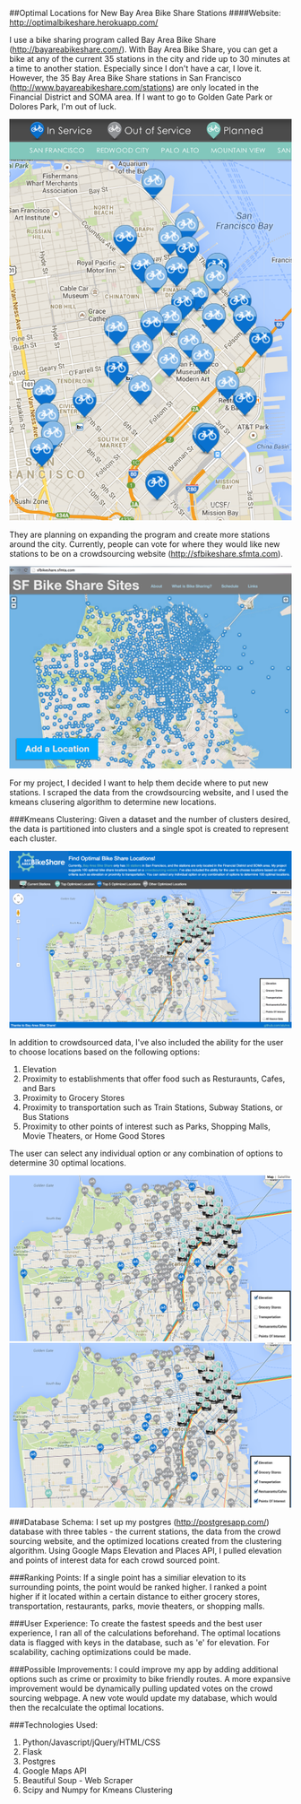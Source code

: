 ##Optimal Locations for New Bay Area Bike Share Stations
####Website: http://optimalbikeshare.herokuapp.com/


I use a bike sharing program called Bay Area Bike Share (http://bayareabikeshare.com/). With Bay Area Bike Share, you can get a bike at any of the current 35 stations in the city and ride up to 30 minutes at a time to another station. Especially since I don't have a car, I love it. However, the 35 Bay Area Bike Share stations in San Francisco (http://www.bayareabikeshare.com/stations) are only located in the Financial District and SOMA area. If I want to go to Golden Gate Park or Dolores Park, I'm out of luck.

![current stations](https://raw.githubusercontent.com/aluhrs/Optimal_Bike_Share_Locations/master/images/babikesharestations.png)

They are planning on expanding the program and create more stations around the city. Currently, people can vote for where they would like new stations to be on a crowdsourcing website (http://sfbikeshare.sfmta.com).

![http://sfbikeshare.sfmta.com)](https://raw.githubusercontent.com/aluhrs/Optimal_Bike_Share_Locations/master/images/crowdsourcing.png)

For my project, I decided I want to help them decide where to put new stations. I scraped the data from the crowdsourcing website, and I used the kmeans clusering algorithm to determine new locations. 

###Kmeans Clustering:
Given a dataset and the number of clusters desired, the data is partitioned into clusters and a single spot is created to represent each cluster.

![landing_page](https://raw.githubusercontent.com/aluhrs/Optimal_Bike_Share_Locations/master/images/cs_landing.png)

In addition to crowdsourced data, I've also included the ability for the user to choose locations based on the following options:

1. Elevation
2. Proximity to establishments that offer food such as Resturaunts, Cafes, and Bars
3. Proximity to Grocery Stores
4. Proximity to transportation such as Train Stations, Subway Stations, or Bus Stations
5. Proximity to other points of interest such as Parks, Shopping Malls, Movie Theaters, or Home Good Stores

The user can select any individual option or any combination of options to determine 30 optimal locations.

![elevation](https://raw.githubusercontent.com/aluhrs/Optimal_Bike_Share_Locations/master/images/elevation_1.png)
![all_options](https://raw.githubusercontent.com/aluhrs/Optimal_Bike_Share_Locations/master/images/all_options_1.png)

###Database Schema:
I set up my postgres (http://postgresapp.com/) database with three tables - the current stations, the data from the crowd sourcing website, and the optimized locations created from the clustering algorithm. Using Google Maps Elevation and Places API, I pulled elevation and points of interest data for each crowd sourced point. 

###Ranking Points:
If a single point has a similiar elevation to its surrounding points, the point would be ranked higher. I ranked a point higher if it located within a certain distance to either grocery stores, transportation, restaurants, parks, movie theaters, or shopping malls.

###User Experience:
To create the fastest speeds and the best user experience, I ran all of the calculations beforehand. The optimal locations data is flagged with keys in the database, such as 'e' for elevation. For scalability, caching optimizations could be made.

###Possible Improvements:
I could improve my app by adding additional options such as crime or proximity to bike friendly routes. A more expansive improvement would be dynamically pulling updated votes on the crowd sourcing webpage. A new vote would update my database, which would then the recalculate the optimal locations. 

###Technologies Used:
1. Python/Javascript/jQuery/HTML/CSS
2. Flask
3. Postgres
4. Google Maps API
5. Beautiful Soup - Web Scraper
6. Scipy and Numpy for Kmeans Clustering
